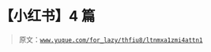 # 【小红书】4 篇

> 原文：[`www.yuque.com/for_lazy/thfiu8/ltnmxa1zmi4attn1`](https://www.yuque.com/for_lazy/thfiu8/ltnmxa1zmi4attn1)



